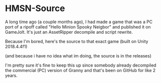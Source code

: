 # HMSN-Source
A long time ago (a couple months ago), I had made a game that was a PC port of a ripoff called "Hello Minion
Spooky Neigbor" and published it on GameJolt. It's just an AssetRipper decompile and script rewrite.

Because I'm bored, here's the source to that exact game (built on Unity 2018.4.4f1)

(and because i have no idea what im doing, the source is in the releases)

I'm pretty sure it's fine to keep this up since somebody already decompiled the commercial (PC) version of
Granny and that's been on GitHub for like 2 years.
